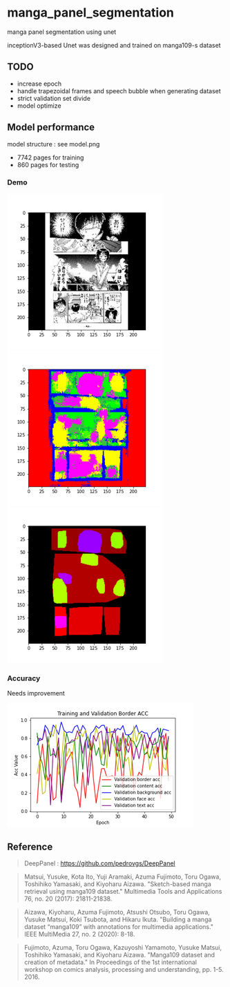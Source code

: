 # manga_panel_segmentation
manga panel segmentation using unet

inceptionV3-based Unet was designed and trained on manga109-s dataset

## TODO
  * increase epoch
  * handle trapezoidal frames and speech bubble when generating dataset
  * strict validation set divide
  * model optimize


## Model performance
model structure : see model.png
  * 7742 pages for training
  * 860 pages for testing

### Demo
<!-- ![Model](./model.png) -->

![Demo](./demo-orig.png)
![Demo](./demo.png)
![Demo](./demo-postprocessing.png)



### Accuracy

Needs improvement

![acc](./graphs/acc_per_label.png)


## Reference

> DeepPanel : https://github.com/pedrovgs/DeepPanel

> Matsui, Yusuke, Kota Ito, Yuji Aramaki, Azuma Fujimoto, Toru Ogawa, Toshihiko Yamasaki, and Kiyoharu Aizawa. "Sketch-based manga retrieval using manga109 dataset." Multimedia Tools and Applications 76, no. 20 (2017): 21811-21838.

> Aizawa, Kiyoharu, Azuma Fujimoto, Atsushi Otsubo, Toru Ogawa, Yusuke Matsui, Koki Tsubota, and Hikaru Ikuta. "Building a manga dataset “manga109” with annotations for multimedia applications." IEEE MultiMedia 27, no. 2 (2020): 8-18.

> Fujimoto, Azuma, Toru Ogawa, Kazuyoshi Yamamoto, Yusuke Matsui, Toshihiko Yamasaki, and Kiyoharu Aizawa. "Manga109 dataset and creation of metadata." In Proceedings of the 1st international workshop on comics analysis, processing and understanding, pp. 1-5. 2016.